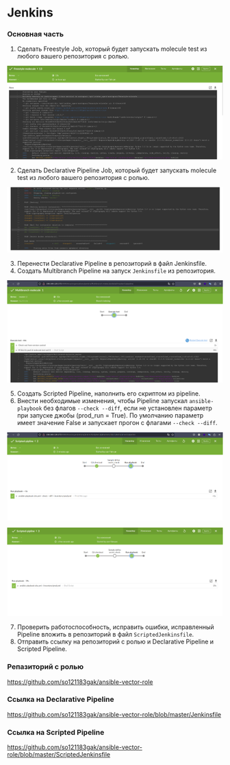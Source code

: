 # Jenkins
### Основная часть

  1. Сделать Freestyle Job, который будет запускать molecule test из любого вашего репозитория с ролью.
<p align="center">
  <img width="600" height="" src="./assets/cicd_04_01.png">
</p>

  2. Сделать Declarative Pipeline Job, который будет запускать molecule test из любого вашего репозитория с ролью.
<p align="center">
  <img width="600" height="" src="./assets/cicd_04_02.png">
</p>

  3. Перенести Declarative Pipeline в репозиторий в файл Jenkinsfile.
  4. Создать Multibranch Pipeline на запуск `Jenkinsfile` из репозитория.
<p align="center">
  <img width="600" height="" src="./assets/cicd_04_03.png">
</p>

  5. Создать Scripted Pipeline, наполнить его скриптом из pipeline.
  6. Внести необходимые изменения, чтобы Pipeline запускал `ansible-playbook` без флагов `--check --diff`, если не установлен параметр при запуске джобы (prod_run = True). По умолчанию параметр имеет значение False и запускает прогон с флагами `--check --diff`.
<p align="center">
  <img width="600" height="" src="./assets/cicd_04_04.png">
</p>
<p align="center">
  <img width="600" height="" src="./assets/cicd_04_05.png">
</p>

  7. Проверить работоспособность, исправить ошибки, исправленный Pipeline вложить в репозиторий в файл `ScriptedJenkinsfile`.
  8. Отправить ссылку на репозиторий с ролью и Declarative Pipeline и Scripted Pipeline.

### Репазиторий с ролью
https://github.com/so121183gak/ansible-vector-role

### Ссылка на Declarative Pipeline
https://github.com/so121183gak/ansible-vector-role/blob/master/Jenkinsfile

### Ссылка на Scripted Pipeline
https://github.com/so121183gak/ansible-vector-role/blob/master/ScriptedJenkinsfile
